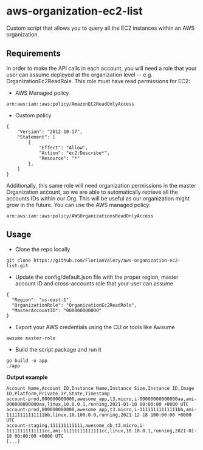 # aws-organization-ec2-list

Custom script that allows you to query all the EC2 instances within an AWS organization.

## Requirements
In order to make the API calls in each account, you will need a role that your user can assume deployed at the organization level -- e.g. OrganizationEc2ReadRole. 
This role must have read permissions for EC2:
* AWS Managed policy
```
arn:aws:iam::aws:policy/AmazonEC2ReadOnlyAccess
```
* Custom policy
```
{
    "Version": "2012-10-17",
    "Statement": [
        {
            "Effect": "Allow",
            "Action": "ec2:Describe*",
            "Resource": "*"
        },
    ]
}
```
Additionally, this same role will need organization permissions in the master Organization account, so we are able to automatically retrieve all the accounts IDs within our Org. This will be useful as our organization might grow in the future. You can use the AWS managed policy:
```
arn:aws:iam::aws:policy/AWSOrganizationsReadOnlyAccess
```

## Usage
* Clone the repo locally
```
git clone https://github.com/FlorianValery/aws-organization-ec2-list.git
```
* Update the config/default.json file with the proper region, master account ID and cross-accounts role that your user can assume
```
{
  "Region": "us-east-1",
  "OrganizationRole": "OrganizationEc2ReadRole",
  "MasterAccountID": "000000000000"
}
```
* Export your AWS credentials using the CLI or tools like Awsume
```
awsume master-role
```
* Build the script package and run it
```
go build -o app
./app
```

**Output example**
```
Account Name,Account ID,Instance Name,Instance Size,Instance ID,Image ID,Platform,Private IP,State,Timestamp
account-prod,000000000000,awesome_app,t3.micro,i-00000000000000aa,ami-000000000000aa,linux,10.0.0.1,running,2021-01-18 00:00:00 +0000 UTC
account-prod,000000000000,awesome_app,t3.micro,i-11111111111111bb,ami-11111111111111bb,linux,10.100.0.0,running,2021-12-18 100:00:00 +0000 UTC
account-staging,111111111111,awesome_db,t3.micro,i-11111111111111cc,ami-11111111111111cc,linux,10.10.0.1,running,2021-01-18 00:00:00 +0000 UTC
[...]
```